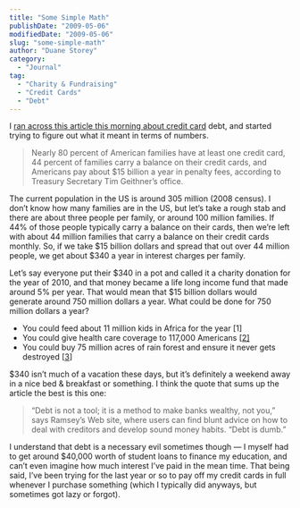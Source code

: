 ```yaml
---
title: "Some Simple Math"
publishDate: "2009-05-06"
modifiedDate: "2009-05-06"
slug: "some-simple-math"
author: "Duane Storey"
category:
  - "Journal"
tag:
  - "Charity & Fundraising"
  - "Credit Cards"
  - "Debt"
---
```


I [ran across this article this morning about credit card](http://www.cnn.com/2009/LIVING/wayoflife/05/06/credit.cards/index.html?iref=t2test_livingwed) debt, and started trying to figure out what it meant in terms of numbers.

> Nearly 80 percent of American families have at least one credit card, 44 percent of families carry a balance on their credit cards, and Americans pay about $15 billion a year in penalty fees, according to Treasury Secretary Tim Geithner’s office.

The current population in the US is around 305 million (2008 census). I don’t know how many families are in the US, but let’s take a rough stab and there are about three people per family, or around 100 million families. If 44% of those people typically carry a balance on their cards, then we’re left with about 44 million families that carry a balance on their credit cards monthly. So, if we take $15 billion dollars and spread that out over 44 million people, we get about $340 a year in interest charges per family.

Let’s say everyone put their $340 in a pot and called it a charity donation for the year of 2010, and that money became a life long income fund that made around 5% per year. That would mean that $15 billion dollars would generate around 750 million dollars a year. What could be done for 750 million dollars a year?

- You could feed about 11 million kids in Africa for the year \[<a hef="http://www2.richmond.com/content/2007/oct/23/for-africa/">1</a>\]
- You could give health care coverage to 117,000 Americans \[[2\]](http://www.npr.org/templates/story/story.php?storyId=92419273)
- You could buy 75 million acres of rain forest and ensure it never gets destroyed \[[3](http://www.npr.org/templates/story/story.php?storyId=92419273)\]

$340 isn’t much of a vacation these days, but it’s definitely a weekend away in a nice bed &amp; breakfast or something. I think the quote that sums up the article the best is this one:

> “Debt is not a tool; it is a method to make banks wealthy, not you,” says Ramsey’s Web site, where users can find blunt advice on how to deal with creditors and develop sound money habits. “Debt is dumb.”

I understand that debt is a necessary evil sometimes though — I myself had to get around $40,000 worth of student loans to finance my education, and can’t even imagine how much interest I’ve paid in the mean time. That being said, I’ve been trying for the last year or so to pay off my credit cards in full whenever I purchase something (which I typically did anyways, but sometimes got lazy or forgot).